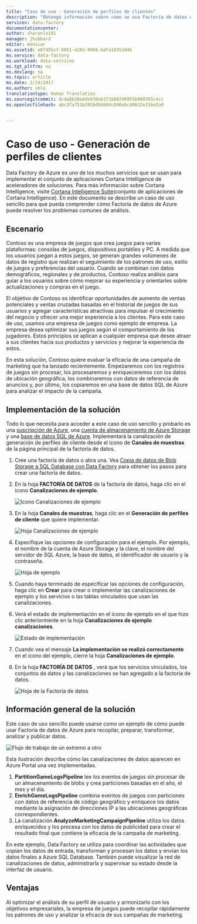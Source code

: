```yaml
---
title: "Caso de uso - Generación de perfiles de clientes"
description: "Obtenga información sobre cómo se usa Factoría de datos de Azure para crear un flujo de trabajo orientado a datos (canalización) para generar perfiles de clientes de juegos."
services: data-factory
documentationcenter: 
author: sharonlo101
manager: jhubbard
editor: monicar
ms.assetid: e07d55cf-8051-4203-9966-bdfa1035104b
ms.service: data-factory
ms.workload: data-services
ms.tgt_pltfrm: na
ms.devlang: na
ms.topic: article
ms.date: 2/24/2017
ms.author: shlo
translationtype: Human Translation
ms.sourcegitcommit: dcda8b30adde930ab373a087d6955b900365c4cc
ms.openlocfilehash: abc3fa751b3926dbbb9dc040abc40632e316e2a0


---
```

# <a name="use-case---customer-profiling"></a>Caso de uso - Generación de perfiles de clientes
Data Factory de Azure es uno de los muchos servicios que se usan para implementar el conjunto de aplicaciones Cortana Intelligence de aceleradores de soluciones.  Para más información sobre Cortana Intelligence, visite [Cortana Intelligence Suite](http://www.microsoft.com/cortanaanalytics)(conjunto de aplicaciones de Cortana Intelligence). En este documento se describe un caso de uso sencillo para que pueda comprender cómo Factoría de datos de Azure puede resolver los problemas comunes de análisis.

## <a name="scenario"></a>Escenario
Contoso es una empresa de juegos que crea juegos para varias plataformas: consolas de juegos, dispositivos portátiles y PC. A medida que los usuarios juegan a estos juegos, se generan grandes volúmenes de datos de registro que realizan el seguimiento de los patrones de uso, estilo de juegos y preferencias del usuario.  Cuando se combinan con datos demográficos, regionales y de productos, Contoso realiza análisis para guiar a los usuarios sobre cómo mejorar su experiencia y orientarles sobre actualizaciones y compras en el juego. 

El objetivo de Contoso es identificar oportunidades de aumento de ventas potenciales y ventas cruzadas basadas en el historial de juegos de sus usuarios y agregar características atractivas para impulsar el crecimiento del negocio y ofrecer una mejor experiencia a los clientes. Para este caso de uso, usamos una empresa de juegos como ejemplo de empresa. La empresa desea optimizar sus juegos según el comportamiento de los jugadores. Estos principios se aplican a cualquier empresa que desee atraer a sus clientes hacia sus productos y servicios y mejorar la experiencia de estos.

En esta solución, Contoso quiere evaluar la eficacia de una campaña de marketing que ha lanzado recientemente. Empezaremos con los registros de juegos sin procesar, los procesaremos y enriqueceremos con los datos de ubicación geográfica, los combinaremos con datos de referencia de anuncios y, por último, los copiaremos en una base de datos SQL de Azure para analizar el impacto de la campaña.

## <a name="deploy-solution"></a>Implementación de la solución
Todo lo que necesita para acceder a este caso de uso sencillo y probarlo es una [suscripción de Azure](https://azure.microsoft.com/pricing/free-trial/), una [cuenta de almacenamiento de Azure Storage](https://docs.microsoft.com/en-us/azure/storage/storage-create-storage-account#create-a-storage-account) y una [base de datos SQL de Azure](https://docs.microsoft.com/en-us/azure/sql-database/sql-database-get-started). Implementará la canalización de generación de perfiles de cliente desde el icono de **Canales de muestras** de la página principal de la factoría de datos.

1. Cree una factoría de datos o abra una. Vea [Copia de datos de Blob Storage a SQL Database con Data Factory](data-factory-copy-data-from-azure-blob-storage-to-sql-database.md) para obtener los pasos para crear una factoría de datos.
2. En la hoja **FACTORÍA DE DATOS** de la factoría de datos, haga clic en el icono **Canalizaciones de ejemplo**.

    ![Icono Canalizaciones de ejemplo](./media/data-factory-samples/SamplePipelinesTile.png)
3. En la hoja **Canales de muestras**, haga clic en el **Generación de perfiles de cliente** que quiere implementar.

    ![Hoja Canalizaciones de ejemplo](./media/data-factory-samples/SampleTile.png)
4. Especifique las opciones de configuración para el ejemplo. Por ejemplo, el nombre de la cuenta de Azure Storage y la clave, el nombre del servidor de SQL Azure, la base de datos, el identificador de usuario y la contraseña.

    ![Hoja de ejemplo](./media/data-factory-samples/SampleBlade.png)
5. Cuando haya terminado de especificar las opciones de configuración, haga clic en **Crear** para crear o implementar las canalizaciones de ejemplo y los servicios o las tablas vinculados que usan las canalizaciones.
6. Verá el estado de implementación en el icono de ejemplo en el que hizo clic anteriormente en la hoja **Canalizaciones de ejemplo canalizaciones**.

    ![Estado de implementación](./media/data-factory-samples/DeploymentStatus.png)
7. Cuando vea el mensaje **La implementación se realizó correctamente** en el icono del ejemplo, cierre la hoja **Canalizaciones de ejemplo**.  
8. En la hoja **FACTORÍA DE DATOS** , verá que los servicios vinculados, los conjuntos de datos y las canalizaciones se han agregado a la factoría de datos.  

    ![Hoja de la Factoría de datos](./media/data-factory-samples/DataFactoryBladeAfter.png)

## <a name="solution-overview"></a>Información general de la solución
Este caso de uso sencillo puede usarse como un ejemplo de cómo puede usar Factoría de datos de Azure para recopilar, preparar, transformar, analizar y publicar datos.

![Flujo de trabajo de un extremo a otro](./media/data-factory-customer-profiling-usecase/EndToEndWorkflow.png)

Esta ilustración describe cómo las canalizaciones de datos aparecen en Azure Portal una vez implementadas.

1. **PartitionGameLogsPipeline** lee los eventos de juegos sin procesar de un almacenamiento de blobs y crea particiones basadas en el año, el mes y el día.
2. **EnrichGameLogsPipeline** combina eventos de juegos con particiones con datos de referencia de código geográfico y enriquece los datos mediante la asignación de direcciones IP a las ubicaciones geográficas correspondientes.
3. La canalización **AnalyzeMarketingCampaignPipeline** utiliza los datos enriquecidos y los procesa con los datos de publicidad para crear el resultado final que contiene la eficacia de la campaña de marketing.

En este ejemplo, Data Factory se utiliza para coordinar las actividades que copian los datos de entrada, transforman y procesan los datos y envían los datos finales a Azure SQL Database.  También puede visualizar la red de canalizaciones de datos, administrarla y supervisar su estado desde la interfaz de usuario.

## <a name="benefits"></a>Ventajas
Al optimizar el análisis de su perfil de usuario y armonizarlo con los objetivos empresariales, la empresa de juegos puede recopilar rápidamente los patrones de uso y analizar la eficacia de sus campañas de marketing.




<!--HONumber=Feb17_HO3-->


